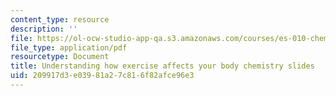 ```yaml
---
content_type: resource
description: ''
file: https://ol-ocw-studio-app-qa.s3.amazonaws.com/courses/es-010-chemistry-of-sports-spring-2013/209917d3e03981a27c816f82afce96e3_MITES_010S13_lec1.pdf
file_type: application/pdf
resourcetype: Document
title: Understanding how exercise affects your body chemistry slides
uid: 209917d3-e039-81a2-7c81-6f82afce96e3
---
```

